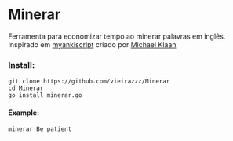 # Minerar
Ferramenta para economizar tempo ao minerar palavras em inglês. Inspirado em [myankiscript](https://github.com/michaelklaan/myankiscript) criado por [Michael Klaan](https://github.com/michaelklaan)

### Install:

```
git clone https://github.com/vieirazzz/Minerar
cd Minerar
go install minerar.go
```

#### Example:

```
minerar Be patient
```